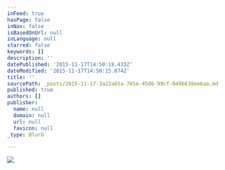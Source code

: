 ```yaml
---
inFeed: true
hasPage: false
inNav: false
isBasedOnUrl: null
inLanguage: null
starred: false
keywords: []
description: ''
datePublished: '2015-11-17T14:50:18.433Z'
dateModified: '2015-11-17T14:50:15.074Z'
title: ''
sourcePath: _posts/2015-11-17-3a22a65a-765e-45d6-99cf-049b638ee6aa.md
published: true
authors: []
publisher:
  name: null
  domain: null
  url: null
  favicon: null
_type: Blurb

---
```

![](https://the-grid-user-content.s3-us-west-2.amazonaws.com/1a4b7478-62ce-4cab-b010-d047b2867597.jpg)